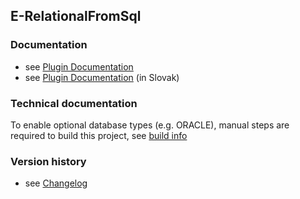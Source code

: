 E-RelationalFromSql
----------

### Documentation

* see [Plugin Documentation](./doc/About.md)
* see [Plugin Documentation](./doc/About_sk.md) (in Slovak)

### Technical documentation

To enable optional database types (e.g. ORACLE), manual steps are required to build this project, see [build info](BUILD.md)

### Version history

* see [Changelog](./CHANGELOG.md)
